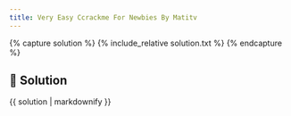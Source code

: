 ```yaml
---
title: Very Easy Ccrackme For Newbies By Matitv
---
```


{% capture solution %}
{% include_relative solution.txt %}
{% endcapture %}

## 📝 Solution

{{ solution | markdownify }}
